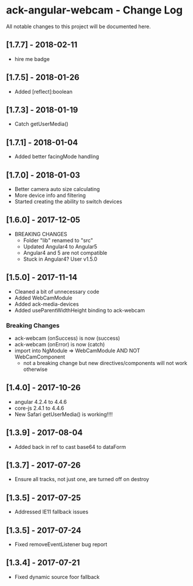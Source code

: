 # ack-angular-webcam - Change Log
All notable changes to this project will be documented here.

## [1.7.7] - 2018-02-11
- hire me badge

## [1.7.5] - 2018-01-26
- Added [reflect]:boolean

## [1.7.3] - 2018-01-19
- Catch getUserMedia()

## [1.7.1] - 2018-01-04
- Added better facingMode handling

## [1.7.0] - 2018-01-03
- Better camera auto size calculating
- More device info and filtering
- Started creating the ability to switch devices

## [1.6.0] - 2017-12-05
- BREAKING CHANGES
  - Folder "lib" renamed to "src"
  - Updated Angular4 to Angular5
  - Angular4 and 5 are not compatible
  - Stuck in Angular4? User v1.5.0

## [1.5.0] - 2017-11-14
- Cleaned a bit of unnecessary code
- Added WebCamModule
- Added ack-media-devices
- Added useParentWidthHeight binding to ack-webcam
### Breaking Changes
- ack-webcam (onSuccess) is now (success)
- ack-webcam (onError) is now (catch)
- import into NgModule => WebCamModule AND NOT WebCamComponent
  - not a breaking change but new directives/components will not work otherwise

## [1.4.0] - 2017-10-26
- angular 4.2.4 to 4.4.6
- core-js 2.4.1 to 4.4.6
- New Safari getUserMedia() is working!!!!

## [1.3.9] - 2017-08-04
- Added back in ref to cast base64 to dataForm

## [1.3.7] - 2017-07-26
- Ensure all tracks, not just one, are turned off on destroy

## [1.3.5] - 2017-07-25
- Addressed IE11 fallback issues

## [1.3.5] - 2017-07-24
- Fixed removeEventListener bug report

## [1.3.4] - 2017-07-21
- Fixed dynamic source foor fallback
